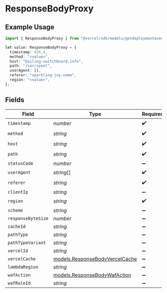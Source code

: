 # ResponseBodyProxy

## Example Usage

```typescript
import { ResponseBodyProxy } from "@vercel/sdk/models/getdeploymenteventsop.js";

let value: ResponseBodyProxy = {
  timestamp: 426.4,
  method: "<value>",
  host: "boiling-switchboard.info",
  path: "/var/spool",
  userAgent: [],
  referer: "sparkling-joy.name",
  region: "<value>",
};
```

## Fields

| Field                                                                  | Type                                                                   | Required                                                               | Description                                                            |
| ---------------------------------------------------------------------- | ---------------------------------------------------------------------- | ---------------------------------------------------------------------- | ---------------------------------------------------------------------- |
| `timestamp`                                                            | *number*                                                               | :heavy_check_mark:                                                     | N/A                                                                    |
| `method`                                                               | *string*                                                               | :heavy_check_mark:                                                     | N/A                                                                    |
| `host`                                                                 | *string*                                                               | :heavy_check_mark:                                                     | N/A                                                                    |
| `path`                                                                 | *string*                                                               | :heavy_check_mark:                                                     | N/A                                                                    |
| `statusCode`                                                           | *number*                                                               | :heavy_minus_sign:                                                     | N/A                                                                    |
| `userAgent`                                                            | *string*[]                                                             | :heavy_check_mark:                                                     | N/A                                                                    |
| `referer`                                                              | *string*                                                               | :heavy_check_mark:                                                     | N/A                                                                    |
| `clientIp`                                                             | *string*                                                               | :heavy_minus_sign:                                                     | N/A                                                                    |
| `region`                                                               | *string*                                                               | :heavy_check_mark:                                                     | N/A                                                                    |
| `scheme`                                                               | *string*                                                               | :heavy_minus_sign:                                                     | N/A                                                                    |
| `responseByteSize`                                                     | *number*                                                               | :heavy_minus_sign:                                                     | N/A                                                                    |
| `cacheId`                                                              | *string*                                                               | :heavy_minus_sign:                                                     | N/A                                                                    |
| `pathType`                                                             | *string*                                                               | :heavy_minus_sign:                                                     | N/A                                                                    |
| `pathTypeVariant`                                                      | *string*                                                               | :heavy_minus_sign:                                                     | N/A                                                                    |
| `vercelId`                                                             | *string*                                                               | :heavy_minus_sign:                                                     | N/A                                                                    |
| `vercelCache`                                                          | [models.ResponseBodyVercelCache](../models/responsebodyvercelcache.md) | :heavy_minus_sign:                                                     | N/A                                                                    |
| `lambdaRegion`                                                         | *string*                                                               | :heavy_minus_sign:                                                     | N/A                                                                    |
| `wafAction`                                                            | [models.ResponseBodyWafAction](../models/responsebodywafaction.md)     | :heavy_minus_sign:                                                     | N/A                                                                    |
| `wafRuleId`                                                            | *string*                                                               | :heavy_minus_sign:                                                     | N/A                                                                    |